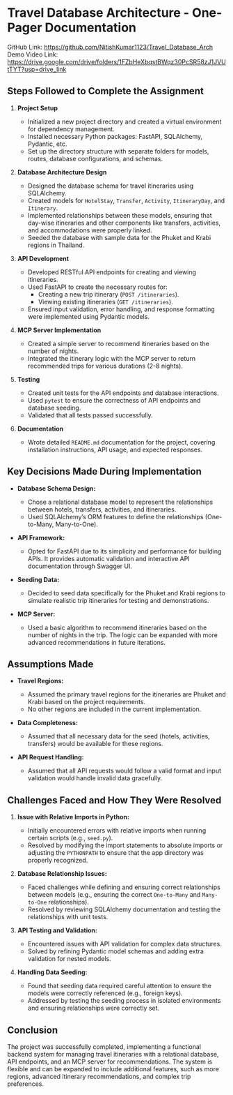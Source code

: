 # Travel Database Architecture - One-Pager Documentation
GitHub Link: https://github.com/NitishKumar1123/Travel_Database_Arch
Demo Video Link: https://drive.google.com/drive/folders/1FZbHeXbqstBWqz30PcSR58zJ1JVUtTYT?usp=drive_link
## Steps Followed to Complete the Assignment

1. **Project Setup**
   - Initialized a new project directory and created a virtual environment for dependency management.
   - Installed necessary Python packages: FastAPI, SQLAlchemy, Pydantic, etc.
   - Set up the directory structure with separate folders for models, routes, database configurations, and schemas.

2. **Database Architecture Design**
   - Designed the database schema for travel itineraries using SQLAlchemy.
   - Created models for `HotelStay`, `Transfer`, `Activity`, `ItineraryDay`, and `Itinerary`.
   - Implemented relationships between these models, ensuring that day-wise itineraries and other components like transfers, activities, and accommodations were properly linked.
   - Seeded the database with sample data for the Phuket and Krabi regions in Thailand.

3. **API Development**
   - Developed RESTful API endpoints for creating and viewing itineraries.
   - Used FastAPI to create the necessary routes for:
     - Creating a new trip itinerary (`POST /itineraries`).
     - Viewing existing itineraries (`GET /itineraries`).
   - Ensured input validation, error handling, and response formatting were implemented using Pydantic models.

4. **MCP Server Implementation**
   - Created a simple server to recommend itineraries based on the number of nights.
   - Integrated the itinerary logic with the MCP server to return recommended trips for various durations (2-8 nights).

5. **Testing**
   - Created unit tests for the API endpoints and database interactions.
   - Used `pytest` to ensure the correctness of API endpoints and database seeding.
   - Validated that all tests passed successfully.

6. **Documentation**
   - Wrote detailed `README.md` documentation for the project, covering installation instructions, API usage, and expected responses.

## Key Decisions Made During Implementation

- **Database Schema Design:**
  - Chose a relational database model to represent the relationships between hotels, transfers, activities, and itineraries.
  - Used SQLAlchemy’s ORM features to define the relationships (One-to-Many, Many-to-One).

- **API Framework:**
  - Opted for FastAPI due to its simplicity and performance for building APIs. It provides automatic validation and interactive API documentation through Swagger UI.

- **Seeding Data:**
  - Decided to seed data specifically for the Phuket and Krabi regions to simulate realistic trip itineraries for testing and demonstrations.

- **MCP Server:**
  - Used a basic algorithm to recommend itineraries based on the number of nights in the trip. The logic can be expanded with more advanced recommendations in future iterations.

## Assumptions Made

- **Travel Regions:**
  - Assumed the primary travel regions for the itineraries are Phuket and Krabi based on the project requirements.
  - No other regions are included in the current implementation.

- **Data Completeness:**
  - Assumed that all necessary data for the seed (hotels, activities, transfers) would be available for these regions.

- **API Request Handling:**
  - Assumed that all API requests would follow a valid format and input validation would handle invalid data gracefully.

## Challenges Faced and How They Were Resolved

1. **Issue with Relative Imports in Python:**
   - Initially encountered errors with relative imports when running certain scripts (e.g., `seed.py`).
   - Resolved by modifying the import statements to absolute imports or adjusting the `PYTHONPATH` to ensure that the app directory was properly recognized.

2. **Database Relationship Issues:**
   - Faced challenges while defining and ensuring correct relationships between models (e.g., ensuring the correct `One-to-Many` and `Many-to-One` relationships).
   - Resolved by reviewing SQLAlchemy documentation and testing the relationships with unit tests.

3. **API Testing and Validation:**
   - Encountered issues with API validation for complex data structures.
   - Solved by refining Pydantic model schemas and adding extra validation for nested models.

4. **Handling Data Seeding:**
   - Found that seeding data required careful attention to ensure the models were correctly referenced (e.g., foreign keys).
   - Addressed by testing the seeding process in isolated environments and ensuring relationships were correctly set.

## Conclusion

The project was successfully completed, implementing a functional backend system for managing travel itineraries with a relational database, API endpoints, and an MCP server for recommendations. The system is flexible and can be expanded to include additional features, such as more regions, advanced itinerary recommendations, and complex trip preferences.
